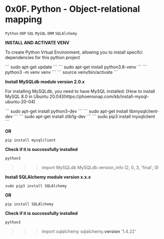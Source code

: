 # 0x0F. Python - Object-relational mapping
``Python`` ``OOP`` ``SQL`` ``MySQL`` ``ORM`` ``SQLAlchemy``

 **INSTALL AND ACTIVATE VENV**
<p>To create Python Vrtual Environment, allowing you to install specifci dependencies for this python project</p>
```
sudo apt-get update
```
```
sudo apt-get install python3.8-venv
```
```
python3 -m venv venv
```
```
source venv/bin/activate
```

**Install MySQLdb module version 2.0.x**
<p>For installing MySQLdb, you need to have MySQL installed: [How to install MySQL 8.0 in Ubuntu 20.04](https://phoenixnap.com/kb/install-mysql-ubuntu-20-04)</p>
```
sudo apt-get install python3-dev
```
```
sudo apt-get install libmysqlclient-dev
```
```
sudo apt-get install zlib1g-dev
```
```
sudo pip3 install mysqlclient
```

**OR**
```
pip install mysqlclient
```
**Check if it is successfully installed**
```
python3
```
>>> import MySQLdb
>>> MySQLdb.version_info 
(2, 0, 3, 'final', 0)

**Install SQLAlchemy module version x.x.x**
```
sudo pip3 install SQLAlchemy
```
**OR**
```
pip install SQLAlchemy
```
**Check if it is successfully installed**
```
python3
```
>>> import sqlalchemy
>>> sqlalchemy.__version__ 
'1.4.22'
